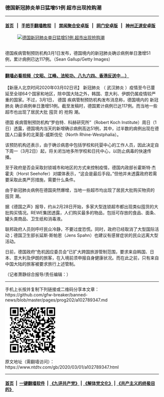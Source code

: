 ### 德国新冠肺炎单日猛增51例 超市出现抢购潮
------------------------

#### [首页](https://github.com/gfw-breaker/banned-news/blob/master/README.md) &nbsp;&nbsp;|&nbsp;&nbsp; [手把手翻墙教程](https://github.com/gfw-breaker/guides/wiki) &nbsp;&nbsp;|&nbsp;&nbsp; [禁闻聚合安卓版](https://github.com/gfw-breaker/bn-android) &nbsp;&nbsp;|&nbsp;&nbsp; [网门安卓版](https://github.com/oGate2/oGate) &nbsp;&nbsp;|&nbsp;&nbsp; [神州正道安卓版](https://github.com/SzzdOgate/update) 



<div><div class="featured_image">
 <a href="https://i.ntdtv.com/assets/uploads/2020/03/GettyImages-1209018411.jpg" target="_blank">
  <figure>
   <img alt="德国新冠肺炎单日猛增51例 超市出现抢购潮" src="https://i.ntdtv.com/assets/uploads/2020/03/GettyImages-1209018411-800x450.jpg"/>
  </figure><br/>
 </a>
 <span class="caption">
  德国疾病管制预防机构3月1日发布，德国境内的新冠肺炎确诊病例单日激增51例，累计病例已达117例。（Sean Gallup/Getty Images）
 </span>
</div>
</div><hr/>

#### [翻墙必看视频（文昭、江峰、法轮功、八九六四、香港反送中...）](https://github.com/gfw-breaker/banned-news/blob/master/pages/link3.md)

<div><div class="post_content" itemprop="articleBody">
 <p>
  【新唐人北京时间2020年03月02日讯】
  <ok href="https://www.ntdtv.com/gb/新冠肺炎.htm">
   新冠肺炎
  </ok>
  （
  <ok href="https://www.ntdtv.com/gb/武汉肺炎.htm">
   武汉肺炎
  </ok>
  ）疫情至今已蔓延至全球64个国家和地区，除中国大陆之外，韩国、意大利、伊朗仍属疫情较严重的国家。不过，3月1日，
  <ok href="https://www.ntdtv.com/gb/德国.htm">
   德国
  </ok>
  疾病管制预防机构发布消息称，德国境内的
  <ok href="https://www.ntdtv.com/gb/新冠肺炎.htm">
   新冠肺炎
  </ok>
  确诊病例单日激增51例。截至发稿时，德国累计病例已达117例。而当地一些超市也出现了居民大批
  <ok href="https://www.ntdtv.com/gb/囤货.htm">
   囤货
  </ok>
  的
  <ok href="https://www.ntdtv.com/gb/抢购.htm">
   抢购
  </ok>
  潮。
 </p>
 <p>
  <ok href="https://www.ntdtv.com/gb/德国.htm">
   德国
  </ok>
  疾病管制预防机构“罗伯特．科赫研究所”（Robert Koch Institute）周日（1日）透露，德国境内当天的新增确诊病例高达51例，其中，过半数的病例出现在德国人口最多的北莱茵-威斯伐伦（North Rhine-Westphalia）。
 </p>
 <p>
  该预防机构还表示，由于确诊病患中包括学校和托婴中心的工作人员，因此决定自下周一（3月2日）起，将关闭当地多所学校和日托中心，以防止病毒的快速传播。
 </p>
 <p>
  至于政府是否会采取封锁城市和地区的方式来控制疫情，德国内政部长霍斯特·杰霍夫（Horst Seehofer）对媒体表示，“这会是最后手段。”但他并未透露政府若需要采取此类严厉措施，需要什么条件。
 </p>
 <p>
  由于新冠肺炎病例在德国突然爆增，当地一些超市均出现了居民大批购买物资的
  <ok href="https://www.ntdtv.com/gb/囤货.htm">
   囤货
  </ok>
  潮。
 </p>
 <p>
  据《德国之声》报导，约从2月28日开始，多家大型连锁超市都出现类似囤货的大批购买情况。REWE集团透露，人们购买最多的物品，包括可存放的食品、面条、罐头类商品、卫生纸和消毒液。
 </p>
 <p>
  联邦政府人员则呼吁民众冷静，不要过度恐慌。同时，政府已经取消了大型国际活动；德国卫生部长延斯·斯帕恩（Jens Spahn）也建议有感冒症状的民众远离大型活动。
 </p>
 <p>
  日前，德国政府“危机因应委员会”已扩大跨国旅游管制范围，要求来自韩国、日本、意大利及伊朗的旅客，在入境前须申报自身健康状况。而在此之前，只有来自中国大陆的旅客被要求旅行上述管制。
 </p>
 <p>
  （记者萧静综合报导/责任编辑：）
 </p>
 <div class="single_ad">
 </div>
</div>
</div>
<hr/>
手机上长按并复制下列链接或二维码分享本文章：<br/>
https://github.com/gfw-breaker/banned-news/blob/master/pages/prog202/a102789347.md <br/>
<a href='https://github.com/gfw-breaker/banned-news/blob/master/pages/prog202/a102789347.md'><img src='https://github.com/gfw-breaker/banned-news/blob/master/pages/prog202/a102789347.md.png'/></a> <br/>
原文地址（需翻墙访问）：https://www.ntdtv.com/gb/2020/03/01/a102789347.html


------------------------
#### [首页](https://github.com/gfw-breaker/banned-news/blob/master/README.md) &nbsp;|&nbsp; [一键翻墙软件](https://github.com/gfw-breaker/nogfw/blob/master/README.md) &nbsp;| [《九评共产党》](https://github.com/gfw-breaker/9ping.md/blob/master/README.md#九评之一评共产党是什么) | [《解体党文化》](https://github.com/gfw-breaker/jtdwh.md/blob/master/README.md) | [《共产主义的终极目的》](https://github.com/gfw-breaker/gczydzjmd.md/blob/master/README.md)


<img src='http://gfw-breaker.win/banned-news/pages/prog202/a102789347.md' width='0px' height='0px'/>